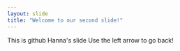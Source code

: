 ```yaml
---
layout: slide
title: "Welcome to our second slide!"
---
```

This is github Hanna's slide
Use the left arrow to go back!